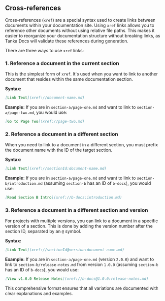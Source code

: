 ## Cross-references

Cross-references (`xref`) are a special syntax used to create links between documents within your documentation site. Using `xref` links allows you to reference other documents without using relative file paths. This makes it easier to reorganize your documentation structure without breaking links, as Tanka Docs will validate these references during generation.

There are three ways to use `xref` links:

### 1. Reference a document in the current section

This is the simplest form of `xref`. It's used when you want to link to another document that resides within the same documentation section.

**Syntax:**
```markdown
[Link Text](xref://document-name.md)
```

**Example:**
If you are in `section-a/page-one.md` and want to link to `section-a/page-two.md`, you would use:
```markdown
[Go to Page Two](xref://page-two.md)
```

### 2. Reference a document in a different section

When you need to link to a document in a different section, you must prefix the document name with the ID of the target section.

**Syntax:**
```markdown
[Link Text](xref://sectionId:document-name.md)
```

**Example:**
If you are in `section-a/page-one.md` and want to link to `section-b/introduction.md` (assuming `section-b` has an ID of `b-docs`), you would use:
```markdown
[Read Section B Intro](xref://b-docs:introduction.md)
```

### 3. Reference a document in a different section and version

For projects with multiple versions, you can link to a document in a specific version of a section. This is done by adding the version number after the section ID, separated by an `@` symbol.

**Syntax:**
```markdown
[Link Text](xref://sectionId@version:document-name.md)
```

**Example:**
If you are in `section-a/page-one.md` (version `2.0.0`) and want to link to `section-b/release-notes.md` from version `1.0.0` (assuming `section-b` has an ID of `b-docs`), you would use:
```markdown
[View v1.0.0 Release Notes](xref://b-docs@1.0.0:release-notes.md)
```

This comprehensive format ensures that all variations are documented with clear explanations and examples.
